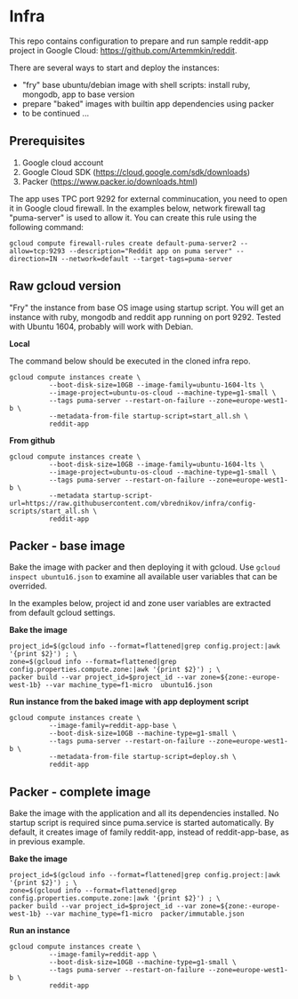 # Infra

This repo contains configuration to prepare and run sample reddit-app project in Google Cloud: https://github.com/Artemmkin/reddit.

There are several ways to start and deploy the instances:
- "fry" base ubuntu/debian image with shell scripts: install ruby, mongodb, app to base version
- prepare "baked" images with builtin app dependencies using packer
- to be continued ...

## Prerequisites

1. Google cloud account
2. Google Cloud SDK (https://cloud.google.com/sdk/downloads)
3. Packer (https://www.packer.io/downloads.html)

The app uses TPC port 9292 for external comminucation, you need to open it in Google cloud firewall. In the examples below, network firewall tag "puma-server" is used to allow it. You can create this rule using the following command:

```
gcloud compute firewall-rules create default-puma-server2 --allow=tcp:9293 --description="Reddit app on puma server" --direction=IN --network=default --target-tags=puma-server
```

## Raw gcloud version

"Fry" the instance from base OS image using startup script. You will get an instance with ruby, mongodb and reddit app running on port 9292. Tested with Ubuntu 1604, probably will work with Debian.

**Local** 

The command below should be executed in the cloned infra repo.
```
gcloud compute instances create \
          --boot-disk-size=10GB --image-family=ubuntu-1604-lts \
          --image-project=ubuntu-os-cloud --machine-type=g1-small \
          --tags puma-server --restart-on-failure --zone=europe-west1-b \
          --metadata-from-file startup-script=start_all.sh \
          reddit-app
```

**From github**

```
gcloud compute instances create \
          --boot-disk-size=10GB --image-family=ubuntu-1604-lts \
          --image-project=ubuntu-os-cloud --machine-type=g1-small \
          --tags puma-server --restart-on-failure --zone=europe-west1-b \
          --metadata startup-script-url=https://raw.githubusercontent.com/vbrednikov/infra/config-scripts/start_all.sh \
          reddit-app
```


## Packer - base image

Bake the image with packer and then deploying it with gcloud. Use `gcloud inspect ubuntu16.json` to examine all available user variables that can be overrided.

In the examples below, project id and zone user variables are extracted from default gcloud settings.

**Bake the image**

```
project_id=$(gcloud info --format=flattened|grep config.project:|awk '{print $2}') ; \
zone=$(gcloud info --format=flattened|grep config.properties.compute.zone:|awk '{print $2}') ; \
packer build --var project_id=$project_id --var zone=${zone:-europe-west-1b} --var machine_type=f1-micro  ubuntu16.json
```

**Run instance from the baked image with app deployment script**
```
gcloud compute instances create \
          --image-family=reddit-app-base \
          --boot-disk-size=10GB --machine-type=g1-small \
          --tags puma-server --restart-on-failure --zone=europe-west1-b \
          --metadata-from-file startup-script=deploy.sh \
          reddit-app
```

## Packer - complete image

Bake the image with the application and all its dependencies installed. No startup script is required since puma.service is started automatically.
By default, it creates image of family reddit-app, instead of reddit-app-base, as in previous example.

**Bake the image**
```
project_id=$(gcloud info --format=flattened|grep config.project:|awk '{print $2}') ; \
zone=$(gcloud info --format=flattened|grep config.properties.compute.zone:|awk '{print $2}') ; \
packer build --var project_id=$project_id --var zone=${zone:-europe-west-1b} --var machine_type=f1-micro  packer/immutable.json
```

**Run an instance**
```
gcloud compute instances create \
          --image-family=reddit-app \
          --boot-disk-size=10GB --machine-type=g1-small \
          --tags puma-server --restart-on-failure --zone=europe-west1-b \
          reddit-app
```
